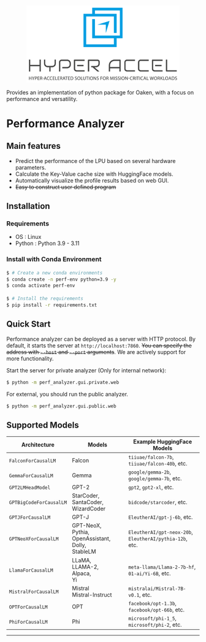 <!---
Copyright 2023 The HyperAccel. All rights reserved.
-->

<p align="center">
    <br>
    <img src="docs/images/logo.png" width="400"/>
    <br>
<p>

Provides an implementation of python package for Oaken, with a focus on performance and versatility.

# Performance Analyzer


## Main features
* Predict the performance of the LPU based on several hardware parameters.
* Calculate the Key-Value cache size with HuggingFace models.
* Automatically visualize the profile results based on web GUI.
* ~~Easy to construct user defined program~~ 

## Installation

### Requirements
* OS : Linux
* Python : Python 3.9 - 3.11

### Install with Conda Environment
```bash
$ # Create a new conda environments
$ conda create -n perf-env python=3.9 -y
$ conda activate perf-env

$ # Install the requirements
$ pip install -r requirements.txt
```

## Quick Start

Performance analyzer can be deployed as a server with HTTP protocol. By default, it starts the server at `http://localhost:7860`. ~~You can specify the address with `--host` and `--port` arguments~~. We are actively support for more functionality.

Start the server for private analyzer (Only for internal network):
```bash
$ python -m perf_analyzer.gui.private.web
```

For external, you should run the public analyzer.
```bash
$ python -m perf_analyzer.gui.public.web
```

## Supported Models

|Architecture|Models|Example HuggingFace Models|
|-|-|-|
|`FalconForCausalLM`      |Falcon                                                       |`tiiuae/falcon-7b`, `tiiuae/falcon-40b`, etc.            |
|`GemmaForCausalLM`       |Gemma                                                        |`google/gemma-2b`, `google/gemma-7b`, etc.               |
|`GPT2LMHeadModel`        |GPT-2                                                        |`gpt2`, `gpt2-xl`, etc.                                  |
|`GPTBigCodeForCausalLM`  |StarCoder, SantaCoder, WizardCoder                           |`bidcode/starcoder`, etc.                                |
|`GPTJForCausalLM`        |GPT-J                                                        |`EleutherAI/gpt-j-6b`, etc.                              |
|`GPTNeoXForCausalLM`     |GPT-NeoX,<br>Pythia,<br>OpenAssistant,<br>Dolly,<br>StableLM |`EleutherAI/gpt-neox-20b`, `EleutherAI/pythia-12b`, etc. |
|`LlamaForCausalLM`       |LLaMA,<br>LLAMA-2,<br>Alpaca,<br>Yi                          |`meta-llama/Llama-2-7b-hf`, `01-ai/Yi-6B`, etc.          |
|`MistralForCausalLM`     |Mistral<br>Mistral-Instruct                                  |`mistralai/Mistral-7B-v0.1`, etc.                        |
|`OPTForCausalLM`         |OPT                                                          |`facebook/opt-1.3b`, `facebook/opt-66b`, etc.            |
|`PhiForCausalLM`         |Phi                                                          |`microsoft/phi-1_5`, `microsoft/phi-2`, etc.             |

---
